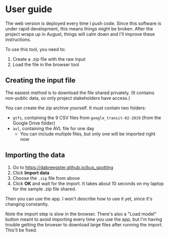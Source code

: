 # User guide

The web version is deployed every time I push code. Since this software is
under rapid development, this means things might be broken. After the project
wraps up in August, things will calm down and I'll improve these instructions.

To use this tool, you need to:

1.  Create a .zip file with the raw input
2.  Load the file in the browser tool

## Creating the input file

The easiest method is to download the file shared privately. (It contains
non-public data, so only project stakeholders have access.)

You can create the zip archive yourself. It must contain two folders:

- `gtfs`, containing the 9 CSV files from `google_transit-02-2019` (from the
  Google Drive folder)
- `avl`, containing the AVL file for one day
  - You can include multiple files, but only one will be imported right now

## Importing the data

1.  Go to <https://dabreegster.github.io/bus_spotting>
2.  Click **Import data**
3.  Choose the `.zip` file from above
4.  Click **OK** and wait for the import. It takes about 10 seconds on my
    laptop for the sample .zip file shared.

Then you can use the app. I won't describe how to use it yet, since it's
changing constantly.

Note the import step is slow in the browser. There's also a "Load model" button
meant to avoid importing every time you use the app, but I'm having trouble
getting the browser to download large files after running the import. This'll
be fixed.
